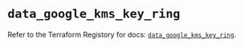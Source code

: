 # `data_google_kms_key_ring`

Refer to the Terraform Registory for docs: [`data_google_kms_key_ring`](https://www.terraform.io/docs/providers/google-beta/d/google_kms_key_ring).
